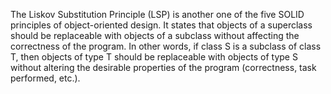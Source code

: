 The Liskov Substitution Principle (LSP) is another one of the five SOLID principles of object-oriented design.
It states that objects of a superclass should be replaceable with objects of a subclass without affecting the correctness of the program.
In other words, if class S is a subclass of class T, then objects of type T should be replaceable with objects of type S without altering the desirable properties of the program (correctness, task performed, etc.).